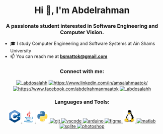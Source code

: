 <h1 align="center">Hi 👋, I'm Abdelrahman</h1>
<h3 align="center">A passionate student interested in Software Engineering and Computer Vision.</h3>

- 🎓 I study Computer Engineering and Software Systems at Ain Shams University
- 📫 You can reach me at **bsmattok@gmail.com**

<h3 align="center">Connect with me:</h3>
<p align="center">
<a href="https://twitter.com/_abdosalahh" target="blank"><img align="center" src="https://raw.githubusercontent.com/rahuldkjain/github-profile-readme-generator/master/src/images/icons/Social/twitter.svg" alt="_abdosalahh" height="30" width="40" /></a>
<a href="https://linkedin.com/in/https://www.linkedin.com/in/amsalahmaatok/" target="blank"><img align="center" src="https://raw.githubusercontent.com/rahuldkjain/github-profile-readme-generator/master/src/images/icons/Social/linked-in-alt.svg" alt="https://www.linkedin.com/in/amsalahmaatok/" height="30" width="40" /></a>
<a href="https://fb.com/https://www.facebook.com/abdelrahmanmaatok" target="blank"><img align="center" src="https://raw.githubusercontent.com/rahuldkjain/github-profile-readme-generator/master/src/images/icons/Social/facebook.svg" alt="https://www.facebook.com/abdelrahmanmaatok" height="30" width="40" /></a>
<a href="https://instagram.com/_abdosalahh" target="blank"><img align="center" src="https://raw.githubusercontent.com/rahuldkjain/github-profile-readme-generator/master/src/images/icons/Social/instagram.svg" alt="_abdosalahh" height="30" width="40" /></a>
</p>

<h3 align="center">Languages and Tools:</h3>
<p align="center"> 
<a href="https://cplusplus.com/" target="_blank" rel="noreferrer"> <img src="https://raw.githubusercontent.com/devicons/devicon/master/icons/cplusplus/cplusplus-original.svg" alt="cplusplus" width="40" height="40"/> </a> 
<a href="https://www.java.com" target="_blank" rel="noreferrer"> <img src="https://raw.githubusercontent.com/devicons/devicon/master/icons/java/java-original.svg" alt="java" width="40" height="40"/> </a>
<a href="https://www.python.org" target="_blank" rel="noreferrer"> <img src="https://raw.githubusercontent.com/devicons/devicon/master/icons/python/python-original.svg" alt="python" width="40" height="40"/> </a>
<a href="https://git-scm.com/" target="_blank" rel="noreferrer"> <img src="https://www.vectorlogo.zone/logos/git-scm/git-scm-icon.svg" alt="git" width="40" height="40"/> </a>
<a href="https://code.visualstudio.com" target="_blank" rel="noreferrer"> <img src="https://upload.wikimedia.org/wikipedia/commons/thumb/9/9a/Visual_Studio_Code_1.35_icon.svg/2048px-Visual_Studio_Code_1.35_icon.svg.png" alt="vscode" width="40" height="40"/> </a>
<a href="https://www.arduino.cc/" target="_blank" rel="noreferrer"> <img src="https://cdn.worldvectorlogo.com/logos/arduino-1.svg" alt="arduino" width="40" height="40"/> </a>
<a href="https://www.figma.com/" target="_blank" rel="noreferrer"> <img src="https://www.vectorlogo.zone/logos/figma/figma-icon.svg" alt="figma" width="40" height="40"/> </a>
<a href="https://www.linux.org/" target="_blank" rel="noreferrer"> <img src="https://raw.githubusercontent.com/devicons/devicon/master/icons/linux/linux-original.svg" alt="linux" width="40" height="40"/> </a>
<a href="https://www.mathworks.com/" target="_blank" rel="noreferrer"> <img src="https://upload.wikimedia.org/wikipedia/commons/2/21/Matlab_Logo.png" alt="matlab" width="40" height="40"/> </a>
<a href="https://www.sqlite.org/" target="_blank" rel="noreferrer"> <img src="https://www.vectorlogo.zone/logos/sqlite/sqlite-icon.svg" alt="sqlite" width="40" height="40"/> </a>
<a href="https://www.blackmagicdesign.com/products/davinciresolve" target="_blank" rel="noreferrer"> <img src="https://upload.wikimedia.org/wikipedia/commons/4/4d/DaVinci_Resolve_Studio.png" alt="photoshop" width="40" height="40"/> </a>
  
</p>


<!----
<p><img align="left" src="https://github-readme-stats.vercel.app/api/top-langs?username=abdosalah22&show_icons=true&locale=en&layout=compact" alt="abdosalah22" /></p>

<p>&nbsp;<img align="center" src="https://github-readme-stats.vercel.app/api?username=abdosalah22&show_icons=true&locale=en" alt="abdosalah22" /></p>

<p><img align="center" src="https://github-readme-streak-stats.herokuapp.com/?user=abdosalah22&" alt="abdosalah22" /></p>
---->
